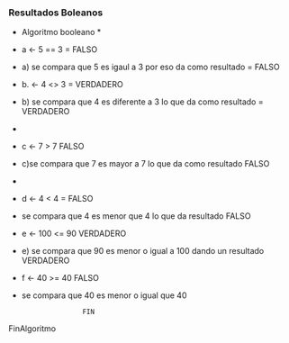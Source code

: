 ### Resultados Boleanos




* Algoritmo booleano * 
* a  <- 5 == 3  =  FALSO  
* a) se compara que 5 es igaul a 3 por eso da como resultado = FALSO
 
  
* b.  <- 4 <> 3 = VERDADERO  
* b) se compara que  4 es diferente a 3 lo que da como resultado = VERDADERO
* 
  
 * c  <- 7 > 7  FALSO
 * c)se compara que 7 es mayor a 7 lo que da como resultado FALSO
 * 
  
 * d <- 4 < 4 = FALSO
 * se compara que 4 es menor que 4 lo que da resultado FALSO
  
  
 * e <- 100 <= 90  VERDADERO 
 * e) se compara que 90 es menor o igual a 100 dando un resultado VERDADERO 
 
 * f <- 40 >= 40 FALSO
 * se compara que 40 es menor o igual que 40

                      FIN

FinAlgoritmo
